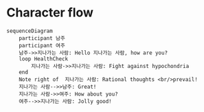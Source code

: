 <script setup>
    /*
    import { Previewer } from 'pagedjs';
    import { onMounted } from 'vue';

    onMounted(() => {
        startPreview();
    });

    const startPreview = () => {
        const previewer = new Previewer();
        previewer.preview().then((flow) => {
            console.log('Rendered', flow.total, 'pages.');
        });
    };
    */
    import { onMounted } from 'vue';
    import mermaid from 'mermaid';

    onMounted(() => {
        mermaid.initialize({ startOnLoad: true });
        mermaid.init(undefined, document.querySelectorAll('.mermaid'));
    });
</script>

<style type="text/css">
    .commit-label-bkg,
    .commit-label { /* transform: none !important; */ }
</style>

# Character flow

```mermaid
sequenceDiagram
    participant 남주
    participant 여주
    남주->>지나가는 사람: Hello 지나가는 사람, how are you?
    loop HealthCheck
        지나가는 사람->>지나가는 사람: Fight against hypochondria
    end
    Note right of  지나가는 사람: Rational thoughts <br/>prevail!
    지나가는 사람-->>남주: Great!
    지나가는 사람->>여주: How about you?
    여주-->>지나가는 사람: Jolly good!
```

<!--
```mmd
gitGraph LR:
    commit
    commit
    branch feature
    commit
    commit
    checkout main
    commit
    commit id: "to-pick"
    checkout feature
    commit
    cherry-pick id: "to-pick"
    commit
    checkout main
    commit
    merge feature
    commit
    commit
```

```mermaid
journey
    title My working day
    section Go to work
      Make tea: 5: Me
      Go upstairs: 3: Me
      Do work: 1: Me, Cat
    section Go home
      Go downstairs: 5: Me
      Sit down: 5: Me
```

```mermaid
flowchart LR
  Start --\> Stop
```

```mermaid
mindmap
  root((mindmap))
    Origins
      Long history
      ::icon(fa fa-book)
      Popularisation
        British popular psychology author Tony Buzan
    Research
      On effectiveness<br/>and features
      On Automatic creation
        Uses
            Creative techniques
            Strategic planning
            Argument mapping
    Tools
      Pen and paper
      Mermaid
```

```mermaid
graph LR;
    K([...........<img src='https://emersonbottero.github.io/vitepress-plugin-mermaid/K.png' width='60' >...........])-.->G((...........<img id='git' src='https://emersonbottero.github.io/vitepress-plugin-mermaid/Octocat.png' width='50' >...........));
    H([...........<img id='helm' src='https://emersonbottero.github.io/vitepress-plugin-mermaid/helm.png' width='60' >...........])-.->G
    G--\>A;
    A(...........<img src='https://emersonbottero.github.io/vitepress-plugin-mermaid/argo-cd.png' width='60' >...........)--\>D(...........<img src='https://emersonbottero.github.io/vitepress-plugin-mermaid/ocp.png' width='60' >...........);
classDef img fill:none,color:transparent,stroke:none,borderRadius:50px
class G,D,A,K,H,B img
click K "https://kustomize.io/" _blank
click G "http://www.github.com" "This is a link" _blank
``` -->
